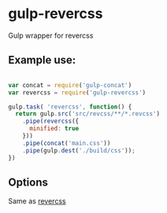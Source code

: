 # gulp-revercss

Gulp wrapper for revercss

## Example use:

``` JavaScript

var concat = require('gulp-concat')
var revercss = require('gulp-revercss')

gulp.task( 'revercss', function() {
  return gulp.src('src/revcss/**/*.revcss')
    .pipe(revercss({
      minified: true
    }))
    .pipe(concat('main.css'))
    .pipe(gulp.dest('./build/css'));
})
```

## Options

Same as [revercss](https://github.com/spitlo/revercss/)
